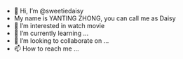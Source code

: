 - 👋 Hi, I’m @sweetiedaisy
- My name is YANTING ZHONG, you can call me as Daisy
- 👀 I’m interested in watch movie
- 🌱 I’m currently learning ...
- 💞️ I’m looking to collaborate on ...
- 📫 How to reach me ...

<!---
sweetiedaisy/sweetiedaisy is a ✨ special ✨ repository because its `README.md` (this file) appears on your GitHub profile.
You can click the Preview link to take a look at your changes.
--->

